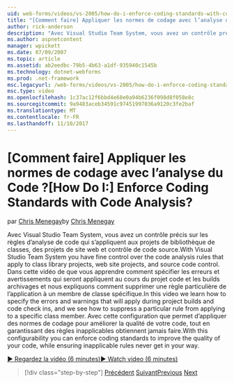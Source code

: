 ```yaml
---
uid: web-forms/videos/vs-2005/how-do-i-enforce-coding-standards-with-code-analysis
title: "[Comment faire] Appliquer les normes de codage avec l’analyse du Code ? | Microsoft Docs"
author: rick-anderson
description: "Avec Visual Studio Team System, vous avez un contrôle précis sur les règles d’analyse de code qui s’appliquent aux projets de bibliothèque de classes, les projets de site web et co de code source..."
ms.author: aspnetcontent
manager: wpickett
ms.date: 07/09/2007
ms.topic: article
ms.assetid: ab2eedbc-79b5-4b63-a1df-935940c1545b
ms.technology: dotnet-webforms
ms.prod: .net-framework
msc.legacyurl: /web-forms/videos/vs-2005/how-do-i-enforce-coding-standards-with-code-analysis
msc.type: video
ms.openlocfilehash: 1c37ac12f6bbd4e68e0a94b6236f098d8f058e8c
ms.sourcegitcommit: 9a9483aceb34591c97451997036a9120c3fe2baf
ms.translationtype: MT
ms.contentlocale: fr-FR
ms.lasthandoff: 11/10/2017
---
```

<a name="how-do-i-enforce-coding-standards-with-code-analysis"></a><span data-ttu-id="0f205-104">[Comment faire] Appliquer les normes de codage avec l’analyse du Code ?</span><span class="sxs-lookup"><span data-stu-id="0f205-104">[How Do I:] Enforce Coding Standards with Code Analysis?</span></span>
====================
<span data-ttu-id="0f205-105">par [Chris Menegay](https://twitter.com/CMenegay)</span><span class="sxs-lookup"><span data-stu-id="0f205-105">by [Chris Menegay](https://twitter.com/CMenegay)</span></span>

<span data-ttu-id="0f205-106">Avec Visual Studio Team System, vous avez un contrôle précis sur les règles d’analyse de code qui s’appliquent aux projets de bibliothèque de classes, des projets de site web et contrôle de code source.</span><span class="sxs-lookup"><span data-stu-id="0f205-106">With Visual Studio Team System you have fine control over the code analysis rules that apply to class library projects, web site projects, and source code control.</span></span> <span data-ttu-id="0f205-107">Dans cette vidéo de que vous apprendre comment spécifier les erreurs et avertissements qui seront appliquent au cours du projet code et les builds archivages et nous expliquons comment supprimer une règle particulière de l’application à un membre de classe spécifique.</span><span class="sxs-lookup"><span data-stu-id="0f205-107">In this video we learn how to specify the errors and warnings that will apply during project builds and code check ins, and we see how to suppress a particular rule from applying to a specific class member.</span></span> <span data-ttu-id="0f205-108">Avec cette configuration que permet d’appliquer des normes de codage pour améliorer la qualité de votre code, tout en garantissant des règles inapplicables obtiennent jamais faire.</span><span class="sxs-lookup"><span data-stu-id="0f205-108">With this configurability you can enforce coding standards to improve the quality of your code, while ensuring inapplicable rules never get in your way.</span></span>

[<span data-ttu-id="0f205-109">&#9654; Regardez la vidéo (6 minutes)</span><span class="sxs-lookup"><span data-stu-id="0f205-109">&#9654; Watch video (6 minutes)</span></span>](https://channel9.msdn.com/Blogs/ASP-NET-Site-Videos/how-do-i-enforce-coding-standards-with-code-analysis)

>[!div class="step-by-step"]
<span data-ttu-id="0f205-110">[Précédent](how-do-i-set-up-distributed-load-testing-for-high-volume-tests.md)
[Suivant](how-do-i-use-generic-tests.md)</span><span class="sxs-lookup"><span data-stu-id="0f205-110">[Previous](how-do-i-set-up-distributed-load-testing-for-high-volume-tests.md)
[Next](how-do-i-use-generic-tests.md)</span></span>
